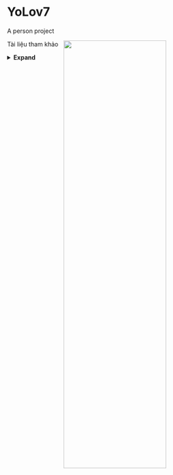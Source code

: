 # YoLov7 
A person project


<div align="center"><img style="position:absolute; left:25%;" src="https://user-images.githubusercontent.com/117495750/202078770-bc0dedd8-2df7-4ea5-a7f1-2791f17500ea.svg"  width="50%" height="50%"></div>


<p>Tài liệu tham khảo</p>
<details><summary> <b>Expand</b> </summary>
  YoLov7 từ: https://github.com/WongKinYiu/yolor](https://github.com/WongKinYiu/yolov7)
 
</details>
